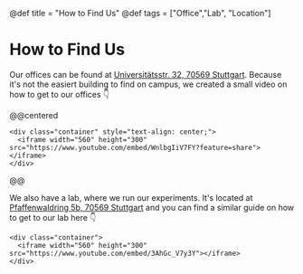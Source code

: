 @def title = "How to Find Us"
@def tags = ["Office","Lab", "Location"]

# How to Find Us

Our offices can be found at [Universitätsstr. 32, 70569 Stuttgart](https://maps.app.goo.gl/qe2mk97vEQadhSiC8). Because it's not the easiert building to find on campus, we created a small video on how to get to our offices 👇

@@centered
~~~
<div class="container" style="text-align: center;">
  <iframe width="560" height="300" src="https://www.youtube.com/embed/WnlbgIiV7FY?feature=share"></iframe>
</div>
~~~
@@

We also have a lab, where we run our experiments. It's located at [Pfaffenwaldring 5b, 70569 Stuttgart](https://maps.app.goo.gl/vgbBzbAfJnXLDSd3A) and you can find a similar guide on how to get to our lab here 👇

~~~
<div class="container">
  <iframe width="560" height="300" src="https://www.youtube.com/embed/3AhGc_V7y3Y"></iframe>
</div>
~~~